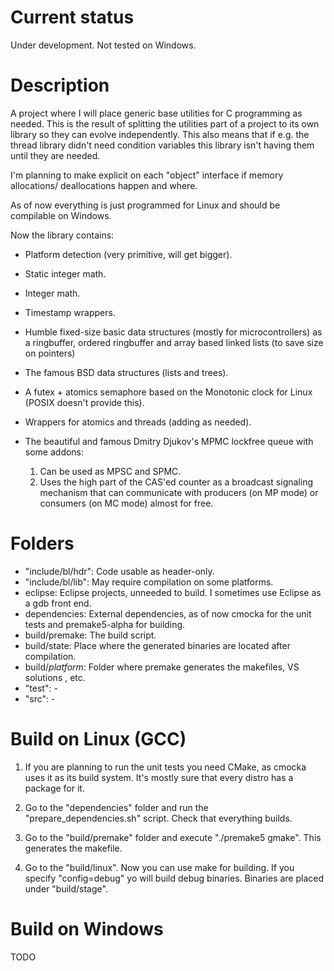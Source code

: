 Current status
==============
Under development. Not tested on Windows.

Description
===========
A project where I will place generic base utilities for C programming as 
needed. This is the result of splitting the utilities part of a project to
its own library so they can evolve independently. This also means that if e.g.
the thread library didn't need condition variables this library isn't having
them until they are needed.

I'm planning to make explicit on each "object" interface if memory allocations/
deallocations happen and where.

As of now everything is just programmed for Linux and should be compilable on 
Windows.

Now the library contains:

* Platform detection (very primitive, will get bigger).

* Static integer math.

* Integer math.

* Timestamp wrappers.

* Humble fixed-size basic data structures (mostly for microcontrollers) as a 
 ringbuffer, ordered ringbuffer and array based linked lists
 (to save size on pointers)

* The famous BSD data structures (lists and trees).

* A futex + atomics semaphore based on the Monotonic clock for Linux (POSIX
 doesn't provide this).

* Wrappers for atomics and threads (adding as needed).

* The beautiful and famous Dmitry Djukov's MPMC lockfree queue with some addons:
  1. Can be used as MPSC and SPMC.
  2. Uses the high part of the CAS'ed counter as a broadcast signaling mechanism
    that can communicate with producers (on MP mode) or consumers (on MC mode)
    almost for free.
   
Folders
=======
* "include/bl/hdr":  Code usable as header-only.
* "include/bl/lib":  May require compilation on some platforms.
* eclipse: Eclipse projects, unneeded to build. I sometimes use Eclipse as a gdb
front end.
* dependencies: External dependencies, as of now cmocka for the unit tests and
 premake5-alpha for building.
* build/premake: The build script.
* build/state: Place where the generated binaries are located after compilation.
* build/*platform*: Folder where premake generates the makefiles, VS solutions
, etc.
* "test": -
* "src": -

Build on Linux (GCC)
=================
1. If you are planning to run the unit tests you need CMake, as cmocka uses it
as its build system. It's mostly sure that every distro has a package for it.

2. Go to the "dependencies" folder and run the "prepare_dependencies.sh" script.
Check that everything builds.

3. Go to the "build/premake" folder and execute "./premake5 gmake".
This generates the makefile.

4. Go to the "build/linux".  Now you can use make for building. If you specify
"config=debug" yo will build debug binaries. Binaries are placed under
"build/stage".

Build on Windows
===============
TODO


